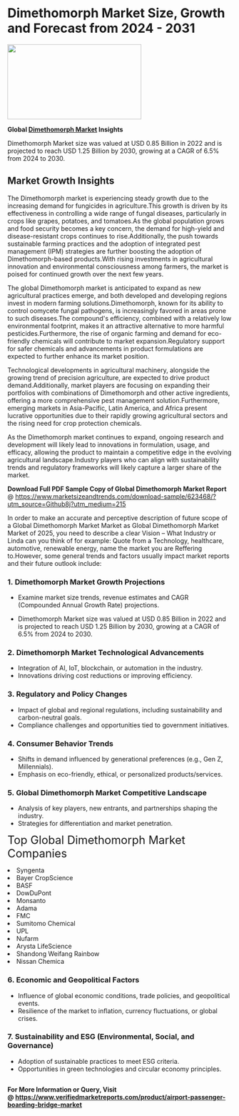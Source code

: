 <H1>Dimethomorph Market Size, Growth and Forecast from 2024 - 2031</H1><img class="aligncenter size-medium wp-image-584254" src="https://thirdeyenews.in/wp-content/uploads/2024/09/Global-Market-Research-300x168.jpeg" alt="" width="300" height="168" /><p><strong>Global&nbsp;<a href="https://www.marketsizeandtrends.com/download-sample/623468/?utm_source=Github8j?utm_medium=215">Dimethomorph Market</a> Insights</strong></p><p>Dimethomorph Market size was valued at USD 0.85 Billion in 2022 and is projected to reach USD 1.25 Billion by 2030, growing at a CAGR of 6.5% from 2024 to 2030.</p><p><h2>Market Growth Insights</h2> The Dimethomorph market is experiencing steady growth due to the increasing demand for fungicides in agriculture.This growth is driven by its effectiveness in controlling a wide range of fungal diseases, particularly in crops like grapes, potatoes, and tomatoes.As the global population grows and food security becomes a key concern, the demand for high-yield and disease-resistant crops continues to rise.Additionally, the push towards sustainable farming practices and the adoption of integrated pest management (IPM) strategies are further boosting the adoption of Dimethomorph-based products.With rising investments in agricultural innovation and environmental consciousness among farmers, the market is poised for continued growth over the next few years. <p>The global Dimethomorph market is anticipated to expand as new agricultural practices emerge, and both developed and developing regions invest in modern farming solutions.Dimethomorph, known for its ability to control oomycete fungal pathogens, is increasingly favored in areas prone to such diseases.The compound's efficiency, combined with a relatively low environmental footprint, makes it an attractive alternative to more harmful pesticides.Furthermore, the rise of organic farming and demand for eco-friendly chemicals will contribute to market expansion.Regulatory support for safer chemicals and advancements in product formulations are expected to further enhance its market position.</p> <p>Technological developments in agricultural machinery, alongside the growing trend of precision agriculture, are expected to drive product demand.Additionally, market players are focusing on expanding their portfolios with combinations of Dimethomorph and other active ingredients, offering a more comprehensive pest management solution.Furthermore, emerging markets in Asia-Pacific, Latin America, and Africa present lucrative opportunities due to their rapidly growing agricultural sectors and the rising need for crop protection chemicals.</p> <p>As the Dimethomorph market continues to expand, ongoing research and development will likely lead to innovations in formulation, usage, and efficacy, allowing the product to maintain a competitive edge in the evolving agricultural landscape.Industry players who can align with sustainability trends and regulatory frameworks will likely capture a larger share of the market.</p> </p><p><span class=""><strong>Download Full PDF Sample Copy of Global Dimethomorph Market Report</strong> @ <a href="https://www.marketsizeandtrends.com/download-sample/623468/?utm_source=Github8j?utm_medium=215" target="_blank">https://www.marketsizeandtrends.com/download-sample/623468/?utm_source=Github8j?utm_medium=215</a></span></p><p>In order to make an accurate and perceptive description of future scope of a Global&nbsp;Dimethomorph Market Market as Global&nbsp;Dimethomorph Market Market of 2025, you need to describe a clear Vision &ndash; What Industry or Linda can you think of for example: Quote from a Technology, healthcare, automotive, renewable energy, name the market you are Reffering to.However, some general trends and factors usually impact market reports and their future outlook include:</p><h3>1.&nbsp;<strong>Dimethomorph Market Growth Projections</strong></h3><ul><li>Examine market size trends, revenue estimates and CAGR (Compounded Annual Growth Rate) projections.</li><li><p>Dimethomorph Market size was valued at USD 0.85 Billion in 2022 and is projected to reach USD 1.25 Billion by 2030, growing at a CAGR of 6.5% from 2024 to 2030.</p></li></ul><h3>2.&nbsp;<strong>Dimethomorph Market Technological Advancements</strong></h3><ul><li>Integration of AI, IoT, blockchain, or automation in the industry.</li><li>Innovations driving cost reductions or improving efficiency.</li></ul><h3>3.&nbsp;<strong>Regulatory and Policy Changes</strong></h3><ul><li>Impact of global and regional regulations, including sustainability and carbon-neutral goals.</li><li>Compliance challenges and opportunities tied to government initiatives.</li></ul><h3>4.&nbsp;<strong>Consumer Behavior Trends</strong></h3><ul><li>Shifts in demand influenced by generational preferences (e.g., Gen Z, Millennials).</li><li>Emphasis on eco-friendly, ethical, or personalized products/services.</li></ul><h3>5.&nbsp;<strong>Global Dimethomorph Market Competitive Landscape</strong></h3><ul><li>Analysis of key players, new entrants, and partnerships shaping the industry.</li><li>Strategies for differentiation and market penetration.</li></ul><p data-pm-slice="1 1 []"><span style="color: inherit; font-family: inherit; font-size: 25px;">Top Global Dimethomorph Market Companies</span></p><div class="" data-test-id=""><p><li>Syngenta</li><li> Bayer CropScience</li><li> BASF</li><li> DowDuPont</li><li> Monsanto</li><li> Adama</li><li> FMC</li><li> Sumitomo Chemical</li><li> UPL</li><li> Nufarm</li><li> Arysta LifeScience</li><li> Shandong Weifang Rainbow</li><li> Nissan Chemica</li></p></div><h3>6.&nbsp;<strong>Economic and Geopolitical Factors</strong></h3><ul><li>Influence of global economic conditions, trade policies, and geopolitical events.</li><li>Resilience of the market to inflation, currency fluctuations, or global crises.</li></ul><h3>7.&nbsp;<strong>Sustainability and ESG (Environmental, Social, and Governance)</strong></h3><ul><li>Adoption of sustainable practices to meet ESG criteria.</li><li>Opportunities in green technologies and circular economy principles.</li></ul><h2><strong style="font-size: 14px;">For More Information or Query, Visit @&nbsp;</strong><a style="background-color: #ffffff; font-size: 14px;" href="https://www.marketsizeandtrends.com/report/dimethomorph-market/" target="_blank">https://www.verifiedmarketreports.com/product/airport-passenger-boarding-bridge-market</a></h2>